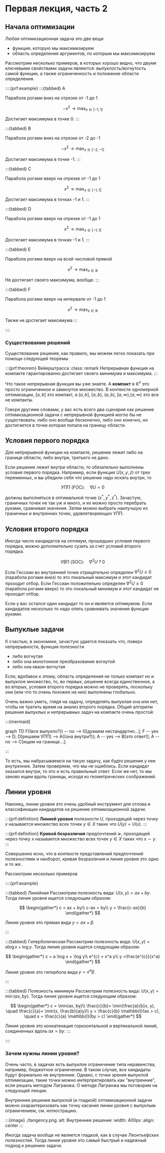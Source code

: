 # Первая лекция, часть 2
## Начала оптимизации

Любая оптимизационная задача это две вещи
- функция, которую мы максимизируем
- область определения аргументов, по которым мы максимизируем

Рассмотрим несколько примеров, в которых хорошо видно, что двумя ключевыми свойствами задачи являются: выпуклость/вогнутость самой функции, а также ограниченность и положение области определения.

::::{prf:example} 
:::{tabbed} A

Парабола рогами вниз на отрезке от -1 до 1

$$ -x^2 \to \max_{x \in [-1,1]}$$ 

Достигает максимума в точке 0.
:::

:::{tabbed}  B

Парабола рогами вниз на отрезке от -2 до -1

$$ -x^2 \to \max_{x \in [-2,-1]}$$ 

Достигает максимума в точке -1.
:::

:::{tabbed} C
 
Парабола рогами вверх на отрезке от -1 до 1

$$ x^2 \to \max_{x \in [-1,1]}$$ 

Достигает максимума в точкax -1 и 1.
:::

:::{tabbed} D

Парабола рогами вверх на отрезке от -1 до 1

$$ x^2 \to \max_{x \in [-1,1]}$$ 

Достигает максимума в точкax -1 и 1.
:::

:::{tabbed} E

Парабола рогами вверх на всей числовой прямой

$$ x^2 \to \max_{x \in \mathbb{R}}$$ 

Не достигает своего максимума, вообще.
:::

:::{tabbed} F

Парабола рогами вверх на интервале от -1 до 1

$$ x^2 \to \max_{x \in \mathbb{R}}$$ 

Также не достигает максимума
:::

::::


### Существование решений

Существование решения, как правило, мы можем легко показать при помощи следующей теоремы

:::{prf:theorem} Вейерштрасса
:class: remark
Непрерывная функция на компакте гарантированно достигает своего минимума и максимума.
:::

Что такое непрерывная функция вы уже знаете. A **компакт** в $\mathbb{R}^n$ это просто ограниченное и замкнутое множество. В контексте одномерной оптимизации, $[a,b]$ это компакт, а $(a,b]$, $[a,b)$, $(a,b)$, $[a,\infty)$,$(a,\infty)$ это все не компакты. 

Говоря другими словами, у вас есть всего два сценария как решение оптимизационной задачи с непрерывной функцией могло бы не существовать: либо оно вообще бесконечно, либо оно конечно, но достигается в точке которая попала на границу области.

## Условия первого порядка

Для непрерывной функции на компакте, решение лежит либо на границе области, либо внутри, третьего не дано.

Если решение лежит внутри области, то обязательно выполнены условия первого порядка. Например, если функция $U(x, y, z)$ от трех переменных, и вы убедили себя что решение надо искать внутри, то

$$\text{УПП (FOC)}: \quad  \nabla U = 0$$ 

должны выполняться в оптимальной точке $(x^{\ast}, y^{\ast}, z^{\ast})$. Зачастую, граничных точек не так уж и много, и их можно просто перебрать руками, сравнивая значения. Затем можно выбрать наилучшую из граничных и внутренних точек, удовлетворяющих УПП.

## Условия второго порядка

Иногда число кандидатов на оптимум, прошедших условия первого порядка,  можно дополнительно сузить за счет условий второго порядка.

$$\text{УВП (SOC)}: \quad  \nabla^2 U \ ? \ 0$$

Если Гессиан во внутренней точке отрицательно определен $\nabla^2 U \leqslant 0$ (парабола рогами вниз) то это локальный максимум и этот кандидат проходит отбор. Если Гессиан положительно определен $\nabla^2 U \geqslant 0$ (парабола рогами вверх) то это локальный минимум и этот кандидат не проходит отбор.

Если у вас остался один кандидат то он и является оптимумом. Если кандидатов несколько то надо опять сравнивать значения функции руками.

## Выпуклые задачи

К счастью, в экономике, зачастую удается показать что, поверх непрерывности, функция полезности

- либо вогнутая
- либо она монотонное преобразование вогнутой
- либо она квази-вогнутая

Если, вдобавок к этому, область определения не только компакт но и выпуклое множество, то, во первых, решение всегда единственное, а во вторых, условия второго порядка можно не проверять, поскольку они (или что то очень похожее на них) выполнены глобально.

Очень важно уметь, глядя на задачу, определять выпуклая она или нет, чтобы не тратить время на анализ второго порядка. Общий алгоритм решения выпуклых и непрерывных задач на компакте очень простой:

:::{mermaid}

graph TD
F((все выпукло?)) -- no --> G[думаем нестандартно...];
F -- yes --> D;
D[решаем УПП] --> A((она внутри?));
A -- yes --> B[это ответ!];
A -- no --> C[ищем на границе...];

:::

То есть, мы набрасываемся на такую задачу, как будто решение у нее внутреннее. Затем проверяем, что мы не ошиблись. Если кандидат оказался внутри, то это и есть правильный ответ. Если же нет, то мы заново ищем вдоль границы, исходя из геометрических соображений.

## Линии уровня

Наконец, линии уровня это очень удобный инструмент для отлова и классификации кандидатов на решение оптимизационной задачи.

:::{prf:definition}
**Линией уровня** полезности $U$, проходящей через точку $x$ называется множество всех точек $y \in X$ таких что $U(y) = U(x)$.
:::

:::{prf:definition}
**Кривой безразличия** предпочтений $\succcurlyeq$, проходящей через точку $x$ называется множество всех точек $y \in X$ таких что $x \sim y$.
:::

Совершенно ясно, что в контексте представлений предпочтений полезностями и наоборот, кривая безразличия и линия уровня это одно и то же.

Рассмотрим несколько примеров

::::{prf:example} 


:::{tabbed} Линейная
Рассмотрим полезность вида: $U(x, y) = ax + by$. Тогда линия уровня ищется следующим образом: 

$$
\begin{gather*}
c = ax + by\\
c-ax = by\\
y = \frac{c-ax}{b}
\end{gather*}
$$

Линия уровня это прямая вида $y = \alpha x + \beta$.

:::

:::{tabbed} Гиперболическая
Рассмотрим полезность вида: $U(x, y) = a \log x + \log y$. Тогда линия уровня ищется следующим образом: 

$$
\begin{gather*}
c =  a \log x + \log y\\
e^{c} = x^a y\\
y =\frac{e^{c}}{x^a}
\end{gather*}
$$

Линия уровня это гипербола вида $y = x^\alpha \beta$.

:::

:::{tabbed} Полезность минимум
Рассмотрим полезность вида: $U(x, y) = \min(ax, by)$. Тогда линия уровня ищется следующим образом: 

$$
\begin{gather*}
c = \min(ax, by)\\
\frac{c}{b}= \min(\frac{a}{b}x, y), \quad \frac{c}{a}= \min(x, \frac{b}{a}y)\\
y = \frac{c}{b} \mathbb{I}(ax > c), \quad x = \frac{c}{a} \mathbb{I}(by > c)
\end{gather*}
$$

Линия уровня это конкатенация горизонтальной и вертикальной линий, соединенных вдоль $ax = by$.
:::

::::

### Зачем нужны линии уровня?
Очень часто, в задачах есть выпуклое ограничение типа неравенства, например, бюджетное ограничение. В таком случае, все кандидаты будут формально не внутренние. Однако, с точки зрения выпуклой оптимизации, такие точки можно интерпретировать как "внутренние", если решать методом Лагранжа. О методе Лагранжа мы поговорим на следующей лекции.

Внутреннее решение выпуклой (и гладкой) оптимизационной задачи можно охарактеризовать как точку касания линии уровня с выпуклым ограничением, см. иллюстрацию.

:::{image} ./tangency.png
:alt: Внутреннее решение
:width: 400px
:align: center
:::

Иногда задача вообще не является гладкой, как в случае Леонтьефских полезностей. Тогда линии уровня это самый быстрый и надежный подход к решению задачи. 
